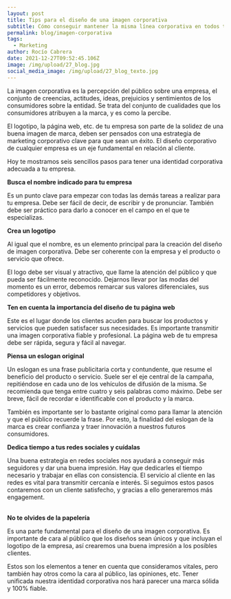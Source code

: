 ```yaml
---
layout: post
title: Tips para el diseño de una imagen corporativa
subtitle: Cómo conseguir mantener la misma línea corporativa en todos tus diseños
permalink: blog/imagen-corporativa
tags:
  - Marketing
author: Rocío Cabrera
date: 2021-12-27T09:52:45.106Z
image: /img/upload/27_blog.jpg
social_media_image: /img/upload/27_blog_texto.jpg
---
```

La imagen corporativa es la percepción del público sobre una empresa, el conjunto de creencias, actitudes, ideas, prejuicios y sentimientos de los consumidores sobre la entidad. Se trata del conjunto de cualidades que los consumidores atribuyen a la marca, y es como la percibe.

El logotipo, la página web, etc. de tu empresa son parte de la solidez de una buena imagen de marca, deben ser pensados con una estrategia de marketing corporativo clave para que sean un éxito. El diseño corporativo de cualquier empresa es un eje fundamental en relación al cliente.

Hoy te mostramos seis sencillos pasos para tener una identidad corporativa adecuada a tu empresa.



**Busca el nombre indicado para tu empresa**

Es un punto clave para empezar con todas las demás tareas a realizar para tu empresa. Debe ser fácil de decir, de escribir y de pronunciar. También debe ser práctico para darlo a conocer en el campo en el que te especializas.



**Crea un logotipo**

Al igual que el nombre, es un elemento principal para la creación del diseño de imagen corporativa. Debe ser coherente con la empresa y el producto o servicio que ofrece.

El logo debe ser visual y atractivo, que llame la atención del público y que pueda ser fácilmente reconocido. Dejarnos llevar por las modas del momento es un error, debemos remarcar sus valores diferenciales, sus competidores y objetivos.



**Ten en cuenta la importancia del diseño de tu página web** 

Este es el lugar donde los clientes acuden para buscar los productos y servicios que pueden satisfacer sus necesidades. Es importante transmitir una imagen corporativa fiable y profesional. La página web de tu empresa debe ser rápida, segura y fácil al navegar.



**Piensa un eslogan original**

Un eslogan es una frase publicitaria corta y contundente, que resume el beneficio del producto o servicio. Suele ser el eje central de la campaña, repitiéndose en cada uno de los vehículos de difusión de la misma. Se recomienda que tenga entre cuatro y seis palabras como máximo. Debe ser breve, fácil de recordar e identificable con el producto y la marca. 

También es importante ser lo bastante original como para llamar la atención y que el público recuerde la frase. Por esto, la finalidad del eslogan de la marca es crear confianza y traer innovación a nuestros futuros consumidores.



**Dedica tiempo a tus redes sociales y cuídalas**

Una buena estrategia en redes sociales nos ayudará a conseguir más seguidores y dar una buena impresión. Hay que dedicarles el tiempo necesario y trabajar en ellas con consistencia. El servicio al cliente en las redes es vital para transmitir cercanía e interés. Si seguimos estos pasos contaremos con un cliente satisfecho, y gracias a ello generaremos más engagement. 

**\
No te olvides de la papelería**

Es una parte fundamental para el diseño de una imagen corporativa. Es importante de cara al público que los diseños sean únicos y que incluyan el logotipo de la empresa, así crearemos una buena impresión a los posibles clientes.

Estos son los elementos a tener en cuenta que consideramos vitales, pero también hay otros como la cara al público, las opiniones, etc. Tener unificada nuestra identidad corporativa nos hará parecer una marca sólida y 100% fiable.